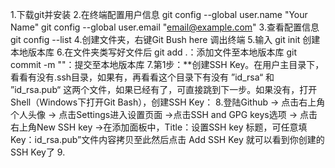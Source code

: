 1.下载git并安装
2.在终端配置用户信息
git config --global user.name  "Your Name"
git config --global user.email "email@example.com" 3.查看配置信息
git config --list
4.创建文件夹，右键Git Bush here 调出终端
5.输入 git init 创建本地版本库
6.在文件夹类写好文件后
git add .：添加文件至本地版本库
git commit -m ""：提交至本地版本库
7.第1步：**创建SSH Key。在用户主目录下，看看有没有.ssh目录，如果有，再看看这个目录下有没有 ”id_rsa“ 和 ”id_rsa.pub“ 这两个文件，如果已经有了，可直接跳到下一步。如果没有，打开Shell（Windows下打开Git Bash），创建SSH Key：
8.登陆Github -> 点击右上角个人头像 -> 点击Settings进入设置页面 ->点击SSH and GPG keys选项 -> 点击右上角New SSH key ->在添加面板中，Title：设置SSH key 标题，可任意填Key：id_rsa.pub”文件内容拷贝至此然后点击 Add SSH Key 就可以看到你创建的SSH Key了
9.